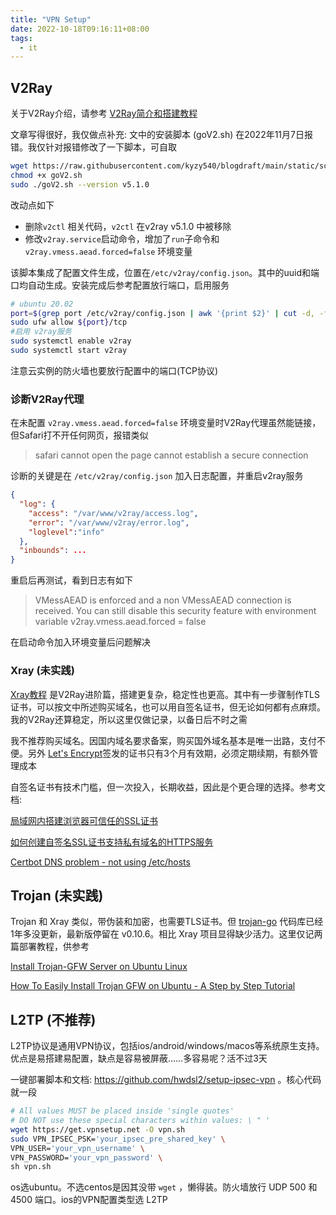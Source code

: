 ```yaml
---
title: "VPN Setup"
date: 2022-10-18T09:16:11+08:00
tags:
  - it
---
```


## V2Ray

关于V2Ray介绍，请参考 [V2Ray简介和搭建教程](https://itlanyan.com/v2ray-tutorial/)

文章写得很好，我仅做点补充: 文中的安装脚本 (goV2.sh) 在2022年11月7日报错。我仅针对报错修改了一下脚本，可自取

```bash
wget https://raw.githubusercontent.com/kyzy540/blogdraft/main/static/scripts/goV2.sh
chmod +x goV2.sh
sudo ./goV2.sh --version v5.1.0
```

改动点如下
* 删除`v2ctl` 相关代码，`v2ctl` 在v2ray v5.1.0 中被移除
* 修改`v2ray.service`启动命令，增加了`run`子命令和 `v2ray.vmess.aead.forced=false` 环境变量

该脚本集成了配置文件生成，位置在`/etc/v2ray/config.json`。其中的uuid和端口均自动生成。安装完成后参考配置放行端口，启用服务

```bash
# ubuntu 20.02
port=$(grep port /etc/v2ray/config.json | awk '{print $2}' | cut -d, -f1)
sudo ufw allow ${port}/tcp
#启用 v2ray服务
sudo systemctl enable v2ray
sudo systemctl start v2ray
```

注意云实例的防火墙也要放行配置中的端口(TCP协议)

### 诊断V2Ray代理

在未配置 `v2ray.vmess.aead.forced=false` 环境变量时V2Ray代理虽然能链接，但Safari打不开任何网页，报错类似

> safari cannot open the page cannot establish a secure connection

诊断的关键是在 `/etc/v2ray/config.json` 加入日志配置，并重启v2ray服务

```json
{
  "log": {
    "access": "/var/www/v2ray/access.log",
    "error": "/var/www/v2ray/error.log",
    "loglevel":"info"
  },
  "inbounds": ...
}
```

重启后再测试，看到日志有如下
> VMessAEAD is enforced and a non VMessAEAD connection is received. You can still disable this security feature with environment variable v2ray.vmess.aead.forced = false

在启动命令加入环境变量后问题解决

### Xray (未实践)

[Xray教程](https://itlanyan.com/xray-tutorial/) 是V2Ray进阶篇，搭建更复杂，稳定性也更高。其中有一步骤制作TLS证书，可以按文中所述购买域名，也可以用自签名证书，但无论如何都有点麻烦。我的V2Ray还算稳定，所以这里仅做记录，以备日后不时之需

我不推荐购买域名。因国内域名要求备案，购买国外域名基本是唯一出路，支付不便。另外 [Let's Encrypt](https://letsencrypt.org/)签发的证书只有3个月有效期，必须定期续期，有额外管理成本

自签名证书有技术门槛，但一次投入，长期收益，因此是个更合理的选择。参考文档:

[局域网内搭建浏览器可信任的SSL证书](https://www.tangyuecan.com/2021/12/17/%E5%B1%80%E5%9F%9F%E7%BD%91%E5%86%85%E6%90%AD%E5%BB%BA%E6%B5%8F%E8%A7%88%E5%99%A8%E5%8F%AF%E4%BF%A1%E4%BB%BB%E7%9A%84ssl%E8%AF%81%E4%B9%A6/)

[如何创建自签名SSL证书支持私有域名的HTTPS服务](https://blog.heylinux.com/2021/11/%E5%A6%82%E4%BD%95%E5%88%9B%E5%BB%BA%E8%87%AA%E7%AD%BE%E5%90%8Dssl%E8%AF%81%E4%B9%A6%E6%94%AF%E6%8C%81%E7%A7%81%E6%9C%89%E5%9F%9F%E5%90%8D%E7%9A%84https%E6%9C%8D%E5%8A%A1/)

[Certbot DNS problem - not using /etc/hosts](https://stackoverflow.com/questions/69566131/certbot-dns-problem-not-using-etc-hosts)

## Trojan (未实践)

Trojan 和 Xray 类似，带伪装和加密，也需要TLS证书。但 [trojan-go](https://github.com/p4gefau1t/trojan-go) 代码库已经1年多没更新，最新版停留在 v0.10.6。相比 Xray 项目显得缺少活力。这里仅记两篇部署教程，供参考

[Install Trojan-GFW Server on Ubuntu Linux](https://sedap.github.io/install-trojan-gfw-on-ubuntu.html)

[How To Easily Install Trojan GFW on Ubuntu - A Step by Step Tutorial](https://privacymelon.com/trojan-gfw-cdn-tutorial/)

## L2TP (不推荐)

L2TP协议是通用VPN协议，包括ios/android/windows/macos等系统原生支持。优点是易搭建易配置，缺点是容易被屏蔽……多容易呢？活不过3天

一键部署脚本和文档: https://github.com/hwdsl2/setup-ipsec-vpn  。核心代码就一段

```bash
# All values MUST be placed inside 'single quotes'
# DO NOT use these special characters within values: \ " '
wget https://get.vpnsetup.net -O vpn.sh
sudo VPN_IPSEC_PSK='your_ipsec_pre_shared_key' \
VPN_USER='your_vpn_username' \
VPN_PASSWORD='your_vpn_password' \
sh vpn.sh
```

os选ubuntu。不选centos是因其没带 `wget` ，懒得装。防火墙放行 UDP 500 和 4500 端口。ios的VPN配置类型选 L2TP
